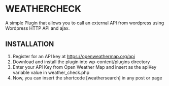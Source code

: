 # WEATHERCHECK
A simple Plugin that allows you to call an external API from wordpress using Wordpress HTTP API and ajax.

## INSTALLATION 
1. Register for an API key at https://openweathermap.org/api
2. Download and install the plugin into wp-content/plugins directory
3. Enter your API Key from Open Weather Map and insert as the apiKey variable value in weather_check.php
4. Now, you can insert the shortcode [weathersearch] in any post or page

